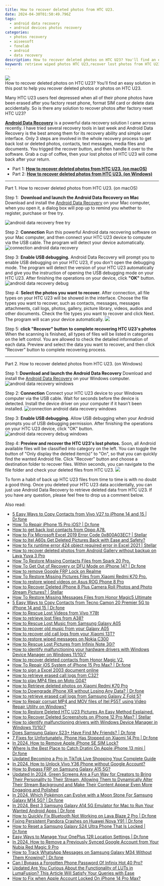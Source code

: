 ```yaml
---
title: How to recover deleted photos from HTC U23.
date: 2024-04-30T01:50:49.796Z
tags: 
  - android data recovery
  - android devices photos recovery
categories: 
  - photos recovery
  - aiseesoft
  - fonelab
  - android
  - data recovery
description: How to recover deleted photos on HTC U23? You'll find an easy solution in this post to help you recover deleted photos or photos on HTC U23.
keyword: retrieve wiped photos HTC U23,recover lost photos from HTC U23,unerase photos,undelete photos from HTC U23,android photos retrieval,regain missing photos,HTC U23 issues with photos deleted,deletes photos of HTC U23,HTC U23 photos disappeared,how do i recover photos on HTC U23,HTC U23 photos disappear,lost all photos in HTC U23 again
---
```


<img src="https://img0mobiles.techidaily.com/images/best-assets/devices/htc/htc-u23/4.jpg" class="atpl-imgstyle"  />

<div class="atpl-content atpl-for-fonelab-android recover-photos">

<div class="atpl-post-description-part-1">
How to recover deleted photos on HTC U23? You'll find an easy solution in this post to help you recover deleted photos or photos on HTC U23.
</div>



<div class="atpl-post-description-part-2">
<div class="tpl-content-sub-paragraph-normal">
    <p>
      Many HTC U23 users feel depressed when all of their phone photos have been erased after you factory reset phone, format SIM card or delete data accidentally. So is there any solution to recover photos after factory reset HTC U23?
    </p>
</div>


</div>

<div class="atpl-post-description-part-3">
<div class="tpl-content-sub-paragraph-content">
  <p>
    <a href="https://tools.techidaily.com/aiseesoft-android-data-recovery/" ><strong>Android Data Recovery</strong></a> is a powerful data recovery solution I came across recently. I have tried several recovery tools in last week and Android Data Recovery is the best among them for its recovery ability and simple user interface. Only 3 steps are involved in the whole recovery process to get back lost or deleted photos, contacts, text messages, media files and documents. You trigged the recover button, and then handle it over to the software. Grab a cup of coffee, then your lost photos of HTC U23 will come back after your return.
  </p>
</div>
</div>

<ul>
  <li>Part 1: <strong><a href="#p1"> How to recover deleted photos from HTC U23.  (on macOS)</a></strong></li>
  <li>Part 2: <strong><a href="#p2"> How to recover deleted photos from HTC U23.  (on Windows)</a></strong></li>
</ul>




<!-- Part 1 -->
<a id="p1" name="p1" ></a><hr>

<div>
  <span class="atpl-step-part-style">Part 1. How to recover deleted photos from HTC U23. (on macOS)</span>
</div>  

<span class="atpl-stepstyle-a"><span>Step 1: </span></span> <strong>Download and launch the Android Data Recovery on Mac</strong>
Download and install the <a href="https://tools.techidaily.com/aiseesoft-android-data-recovery/" >Android Data Recovery</a> on your Mac computer, when you open it, a dialog box will pop up to remind you whether to register, purchase or free try.

<img src="https://tools.techidaily.com/images/apps/aiseesoft/android-data-recovery/mac-free-try.png" class="atpl-imgstyle" alt="android data recovery free try" />

<span class="atpl-stepstyle-a"><span>Step 2: </span></span> <strong>Connection</strong>
Run this powerful Android data recovering software on your Mac computer, and then connect your HTC U23 device to computer via the USB cable. The program will detect your device automatically.
<img src="https://tools.techidaily.com/images/apps/aiseesoft/android-data-recovery/mac-connection-interface.jpg" class="atpl-imgstyle" alt="connection android data recovery" />

<span class="atpl-stepstyle-a"><span>Step 3: </span></span> <strong>Enable USB debugging.</strong>
Android Data Recovery will prompt you to enable USB debugging on your HTC U23, if you don't open the debugging mode. The program will detect the version of your HTC U23 automatically and give you the instruction of opening the USB debugging mode on your HTC U23. After finishing the operations on your device, click <strong>"OK"</strong> button.
<img src="https://tools.techidaily.com/images/apps/aiseesoft/android-data-recovery/mac-android-usb-debug.jpg"  class="atpl-imgstyle" alt="android data recovery debug" />

<span class="atpl-stepstyle-a"><span>Step 4: </span></span> <strong>Select the photos you want to recover.</strong>
After connection, all file types on your HTC U23 will be showed in the interface. Choose the file types you want to recover, such as contacts, messages, messages attachments, call logs, photos, gallery, picture library, videos, audios and other documents. Check the file types you want to recover and click Next. The program will scan your device automatically.
<img src="https://tools.techidaily.com/images/apps/aiseesoft/android-data-recovery/mac-choose-type-photos.jpg" class="atpl-imgstyle"  />

<span class="atpl-stepstyle-a"><span>Step 5: </span></span> <strong>click "Recover" button to  complete recovering HTC U23's photos</strong>
When the scanning is finished, all types of files will be listed in categories on the left control. You are allowed to check the detailed information of each data. Preview and select the data you want to recover, and then click "Recover" button to complete recovering process.


<a id="p2" name="p2"></a><hr>

<!-- Part 2 -->
<div>
  <span class="atpl-step-part-style">Part 2. How to recover deleted photos from HTC U23. (on Windows)</span>
</div>

<span class="atpl-stepstyle-a"><span>Step 1: </span></span> <strong>Download and launch the Android Data Recovery</strong>
Download and install the <a href="https://tools.techidaily.com/aiseesoft-android-data-recovery/" >Android Data Recovery</a> on your Windows computer.
<img src="https://tools.techidaily.com/images/apps/aiseesoft/android-data-recovery/win-start-interface.png"  class="atpl-imgstyle" alt="android data recovery windows" />

<span class="atpl-stepstyle-a"><span>Step 2: </span></span> <strong>Connection</strong>
Connect your HTC U23 device to your Windows computer via the USB cable. Wait for seconds before the device is detected. Install the device driver on your computer if it hasn't been installed.
<img src="https://tools.techidaily.com/images/apps/aiseesoft/android-data-recovery/win-connection-interface.png" class="atpl-imgstyle" alt="connection android data recovery windows" />

<span class="atpl-stepstyle-a"><span>Step 3: </span></span> <strong>Enable USB debugging.</strong>
Allow USB debugging when your Android prompts you of USB debugging permission. After finishing the operations on your HTC U23 device, click "OK" button.
<img src="https://tools.techidaily.com/images/apps/aiseesoft/android-data-recovery/win-android-usb-debug.png" class="atpl-imgstyle" alt="android data recovery debug windows" />

<span class="atpl-stepstyle-a"><span>Step 4: </span></span> <strong>Preview and recover the HTC U23's lost photos.</strong>
Soon, all Android available files will be classified into category on the left. You can toggle the button of "Only display the deleted item(s)" to "On", so that you can quickly find the wanted Android file. Click "Recover" button and choose a destination folder to recover files. Within seconds, you can navigate to the file folder and check your deleted files from HTC U23.
<img src="https://tools.techidaily.com/images/apps/aiseesoft/android-data-recovery/win-recover-photos.png" class="atpl-imgstyle"  />

<div class="atpl-post-description-part-4">
<div class="tpl-content-sub-paragraph-normal">
  <p>
    To form a habit of back up HTC U23 files from time to time is with no doubt a good thing. Once you deleted your HTC U23 data accidentally, you can just use Android Data Recovery to retrieve deleted data from HTC U23. If you have any question, please feel free to drop us a comment below.
  </p>
</div>
</div>

<ins class="adsbygoogle"
     style="display:block"
     data-ad-client="ca-pub-7571918770474297"
     data-ad-slot="8358498916"
     data-ad-format="auto"
     data-full-width-responsive="true"></ins>



</div>
<ins class="adsbygoogle"
    style="display:block"
    data-ad-format="autorelaxed"
    data-ad-client="ca-pub-7571918770474297"
    data-ad-slot="1223367746"></ins>

<span class="atpl-alsoreadstyle">Also read:</span>
<div><ul>
<li><a href="https://blog-min.techidaily.com/5-easy-ways-to-copy-contacts-from-vivo-v27-to-iphone-14-and-15-drfone-by-drfone-transfer-from-android-transfer-from-android/"><u>5 Easy Ways to Copy Contacts from Vivo V27 to iPhone 14 and 15 | Dr.fone</u></a></li>
<li><a href="https://blog-min.techidaily.com/how-to-repair-iphone-15-pro-ios-drfone-by-drfone-ios-system-repair-ios-system-repair/"><u>How To Repair iPhone 15 Pro iOS? | Dr.fone</u></a></li>
<li><a href="https://blog-min.techidaily.com/how-to-get-back-lost-contacts-from-oppo-a78-by-fonelab-android-recover-contacts/"><u>How to get back lost contacts from Oppo A78.</u></a></li>
<li><a href="https://blog-min.techidaily.com/how-to-fix-microsoft-excel-2019-error-code-0x800a03ec-stellar-by-stellar-guide/"><u>How to Fix Microsoft Excel 2019 Error Code 0x800A03EC? | Stellar</u></a></li>
<li><a href="https://blog-min.techidaily.com/how-to-itel-a60s-get-deleted-pictures-back-with-ease-and-safety-by-fonelab-android-recover-pictures/"><u>How to Itel A60s Get Deleted Pictures Back with Ease and Safety?</u></a></li>
<li><a href="https://blog-min.techidaily.com/how-to-fix-runtime-error-424-object-required-error-in-excel-2021-stellar-by-stellar-guide/"><u>How to fix runtime error 424 object required error in Excel 2021 | Stellar</u></a></li>
<li><a href="https://blog-min.techidaily.com/how-to-recover-deleted-photos-from-android-gallery-without-backup-on-lava-yuva-3-pro-by-stellar-photo-recovery-android-mobile-photo-recover/"><u>How to recover deleted photos from Android Gallery without backup on Lava Yuva 3 Pro</u></a></li>
<li><a href="https://blog-min.techidaily.com/how-to-restore-missing-contacts-files-from-spark-20-pro-by-fonelab-android-recover-contacts/"><u>How To  Restore Missing Contacts Files from Spark 20 Pro.</u></a></li>
<li><a href="https://blog-min.techidaily.com/how-to-get-out-of-recovery-or-dfu-mode-on-iphone-14-drfone-by-drfone-ios-system-repair-ios-system-repair/"><u>How To Get Out of Recovery or DFU Mode on iPhone 14? | Dr.fone</u></a></li>
<li><a href="https://blog-min.techidaily.com/how-to-remove-google-frp-lock-on-realme-by-drfone-android-unlock-remove-google-frp/"><u>How to remove Google FRP Lock on Realme</u></a></li>
<li><a href="https://blog-min.techidaily.com/how-to-restore-missing-pictures-files-from-xiaomi-redmi-k70-pro-by-fonelab-android-recover-pictures/"><u>How To  Restore Missing Pictures Files from Xiaomi Redmi K70 Pro.</u></a></li>
<li><a href="https://blog-min.techidaily.com/how-to-restore-wiped-videos-on-asus-rog-phone-8-pro-by-fonelab-android-recover-video/"><u>How to restore wiped videos on Asus ROG Phone 8 Pro</u></a></li>
<li><a href="https://blog-min.techidaily.com/how-to-recover-deleted-iphone-8-plus-camera-roll-photos-and-photo-stream-pictures-stellar-by-stellar-data-recovery-ios-iphone-data-recovery/"><u>How to Recover Deleted iPhone 8 Plus Camera Roll Photos and Photo Stream Pictures? | Stellar</u></a></li>
<li><a href="https://blog-min.techidaily.com/how-to-restore-missing-messages-files-from-honor-magic5-ultimate-by-fonelab-android-recover-messages/"><u>How To  Restore Missing Messages Files from Honor Magic5 Ultimate</u></a></li>
<li><a href="https://blog-min.techidaily.com/5-easy-ways-to-copy-contacts-from-tecno-camon-20-premier-5g-to-iphone-14-and-15-drfone-by-drfone-transfer-from-android-transfer-from-android/"><u>5 Easy Ways to Copy Contacts from Tecno Camon 20 Premier 5G to iPhone 14 and 15 | Dr.fone</u></a></li>
<li><a href="https://blog-min.techidaily.com/how-to-rescue-lost-videos-from-vivo-y78t-by-fonelab-android-recover-video/"><u>How to Rescue Lost Videos from Vivo Y78t</u></a></li>
<li><a href="https://blog-min.techidaily.com/how-to-retrieve-lost-files-from-a38-by-fonelab-android-recover-data/"><u>How to retrieve lost files from A38?</u></a></li>
<li><a href="https://blog-min.techidaily.com/how-to-rescue-lost-music-from-samsung-galaxy-a05-by-fonelab-android-recover-music/"><u>How to Rescue Lost Music from Samsung Galaxy A05</u></a></li>
<li><a href="https://blog-min.techidaily.com/how-to-recover-old-music-from-your-galaxy-a05-by-fonelab-android-recover-music/"><u>How to recover old music from your Galaxy A05</u></a></li>
<li><a href="https://blog-min.techidaily.com/how-to-recover-old-call-logs-from-your-xiaomi-13t-by-fonelab-android-recover-call-logs/"><u>How to recover old call logs from your Xiaomi 13T?</u></a></li>
<li><a href="https://blog-min.techidaily.com/how-to-restore-wiped-messages-on-nokia-c300-by-fonelab-android-recover-messages/"><u>How to restore wiped messages on Nokia C300</u></a></li>
<li><a href="https://blog-min.techidaily.com/how-to-rescue-lost-pictures-from-infinix-note-30i-by-fonelab-android-recover-pictures/"><u>How to Rescue Lost Pictures from Infinix Note 30i?</u></a></li>
<li><a href="https://blog-min.techidaily.com/how-to-identify-malfunctioning-your-hardware-drivers-with-windows-device-manager-on-windows-11107-by-drivereasy-guide/"><u>How to identify malfunctioning your hardware drivers with Windows Device Manager on Windows 11/10/7</u></a></li>
<li><a href="https://blog-min.techidaily.com/how-to-recover-deleted-contacts-from-honor-magic-v2-by-fonelab-android-recover-contacts/"><u>How to recover deleted contacts from Honor Magic V2.</u></a></li>
<li><a href="https://blog-min.techidaily.com/how-to-repair-ios-system-of-iphone-15-pro-max-drfone-by-drfone-ios-system-repair-ios-system-repair/"><u>How To Repair iOS System of iPhone 15 Pro Max? | Dr.fone</u></a></li>
<li><a href="https://blog-min.techidaily.com/how-to-sign-a-excel-2003-document-online-by-ldigisigner-sign-a-excel-sign-a-excel/"><u>How to sign a Excel 2003 document online</u></a></li>
<li><a href="https://blog-min.techidaily.com/how-to-retrieve-erased-call-logs-from-c32-by-fonelab-android-recover-call-logs/"><u>How to retrieve erased call logs from C32?</u></a></li>
<li><a href="https://blog-min.techidaily.com/how-to-play-mp4-files-on-moto-g04-by-aiseesoft-video-converter-play-mp4-on-android/"><u>How to play MP4 files on Moto G04?</u></a></li>
<li><a href="https://blog-min.techidaily.com/how-to-retrieve-deleted-photos-on-xiaomi-redmi-k70-pro-by-stellar-photo-recovery-android-mobile-photo-recover/"><u>How to Retrieve  deleted photos on Xiaomi Redmi K70 Pro</u></a></li>
<li><a href="https://blog-min.techidaily.com/how-to-downgrade-iphone-xr-without-losing-any-data-drfone-by-drfone-ios-system-repair-ios-system-repair/"><u>How to Downgrade iPhone XR without Losing Any Data? | Dr.fone</u></a></li>
<li><a href="https://blog-min.techidaily.com/how-to-retrieve-erased-call-logs-from-samsung-galaxy-z-fold-5-by-fonelab-android-recover-call-logs/"><u>How to retrieve erased call logs from Samsung Galaxy Z Fold 5?</u></a></li>
<li><a href="https://blog-min.techidaily.com/how-to-repair-corrupt-mp4-and-mov-files-of-itel-p55t-using-video-repair-utility-on-windows-by-stellar-video-repair-mobile-video-repair/"><u>How to Repair corrupt MP4 and MOV files of Itel P55T using Video Repair Utility on Windows?</u></a></li>
<li><a href="https://blog-min.techidaily.com/how-to-restore-deleted-htc-u23-pictures-an-easy-method-explained-by-fonelab-android-recover-pictures/"><u>How to Restore Deleted HTC U23 Pictures  An Easy Method Explained.</u></a></li>
<li><a href="https://blog-min.techidaily.com/how-to-recover-deleted-screenshots-on-iphone-12-pro-max-stellar-by-stellar-data-recovery-ios-iphone-data-recovery/"><u>How to Recover Deleted Screenshots on iPhone 12 Pro Max? | Stellar</u></a></li>
<li><a href="https://blog-min.techidaily.com/how-to-identify-malfunctioning-drivers-with-windows-device-manager-in-windows-11107-by-drivereasy-guide/"><u>How to identify malfunctioning drivers with Windows Device Manager in Windows 11/10/7</u></a></li>
<li><a href="https://location-social.techidaily.com/does-samsung-galaxy-s23plus-have-find-my-friends-drfone-by-drfone-virtual-android/"><u>Does Samsung Galaxy S23+ Have Find My Friends? | Dr.fone</u></a></li>
<li><a href="https://howto.techidaily.com/7-fixes-for-unfortunately-phone-has-stopped-on-xiaomi-14-pro-drfone-by-drfone-fix-android-problems-fix-android-problems/"><u>7 Fixes for Unfortunately, Phone Has Stopped on Xiaomi 14 Pro | Dr.fone</u></a></li>
<li><a href="https://sim-unlock.techidaily.com/in-2024-how-to-remove-apple-iphone-se-sim-lock-by-drfone-ios/"><u>In 2024, How to Remove Apple iPhone SE SIM Lock?</u></a></li>
<li><a href="https://ios-pokemon-go.techidaily.com/where-is-the-best-place-to-catch-dratini-on-apple-iphone-13-mini-drfone-by-drfone-virtual-ios/"><u>Where Is the Best Place to Catch Dratini On Apple iPhone 13 mini | Dr.fone</u></a></li>
<li><a href="https://ai-live-streaming.techidaily.com/updated-becoming-a-pro-in-tiktok-live-shopping-your-complete-guide/"><u>Updated Becoming a Pro in TikTok Live Shopping Your Complete Guide</u></a></li>
<li><a href="https://android-unlock.techidaily.com/in-2024-how-to-unlock-vivo-y36-phone-without-google-account-by-drfone-android/"><u>In 2024, How to Unlock Vivo Y36 Phone without Google Account?</u></a></li>
<li><a href="https://bypass-frp.techidaily.com/how-to-bypass-frp-on-samsung-galaxy-a15-5g-by-drfone-android/"><u>How to Bypass FRP on Samsung Galaxy A15 5G?</u></a></li>
<li><a href="https://ai-video-editing.techidaily.com/updated-in-2024-green-screens-are-a-fun-way-for-creators-to-bring-their-personality-to-their-stream-allowing-them-to-dynamically-alter-their-stream-backgrou/"><u>Updated In 2024, Green Screens Are a Fun Way for Creators to Bring Their Personality to Their Stream, Allowing Them to Dynamically Alter Their Stream Background and Make Their Content Appear Even More Engaging and Polished</u></a></li>
<li><a href="https://change-location.techidaily.com/in-2024-which-pokemon-can-evolve-with-a-moon-stone-for-samsung-galaxy-m14-5g-drfone-by-drfone-virtual-android/"><u>In 2024, Which Pokémon can Evolve with a Moon Stone For Samsung Galaxy M14 5G? | Dr.fone</u></a></li>
<li><a href="https://screen-mirror.techidaily.com/in-2024-best-3-samsung-galaxy-a14-5g-emulator-for-mac-to-run-your-wanted-android-apps-drfone-by-drfone-android/"><u>In 2024, Best 3 Samsung Galaxy A14 5G Emulator for Mac to Run Your Wanted Android Apps | Dr.fone</u></a></li>
<li><a href="https://fix-guide.techidaily.com/how-to-quickly-fix-bluetooth-not-working-on-lava-blaze-2-pro-drfone-by-drfone-fix-android-problems-fix-android-problems/"><u>How to Quickly Fix Bluetooth Not Working on Lava Blaze 2 Pro | Dr.fone</u></a></li>
<li><a href="https://howto.techidaily.com/fixing-persistent-pandora-crashes-on-huawei-nova-y91-drfone-by-drfone-fix-android-problems-fix-android-problems/"><u>Fixing Persistent Pandora Crashes on Huawei Nova Y91 | Dr.fone</u></a></li>
<li><a href="https://techidaily.com/how-to-reset-a-samsung-galaxy-s24-ultra-phone-that-is-locked-drfone-by-drfone-reset-android-reset-android/"><u>How to Reset a Samsung Galaxy S24 Ultra Phone That Is Locked | Dr.fone</u></a></li>
<li><a href="https://android-location.techidaily.com/easy-ways-to-manage-your-oneplus-12r-location-settings-drfone-by-drfone-virtual/"><u>Easy Ways to Manage Your OnePlus 12R Location Settings | Dr.fone</u></a></li>
<li><a href="https://easy-unlock-android.techidaily.com/in-2024-how-to-remove-a-previously-synced-google-account-from-your-nubia-red-magic-9-pro-by-drfone-android/"><u>In 2024, How to Remove a Previously Synced Google Account from Your Nubia Red Magic 9 Pro</u></a></li>
<li><a href="https://android-location-track.techidaily.com/how-to-track-whatsapp-messages-on-samsung-galaxy-m34-without-them-knowing-drfone-by-drfone-virtual-android/"><u>How to Track WhatsApp Messages on Samsung Galaxy M34 Without Them Knowing? | Dr.fone</u></a></li>
<li><a href="https://unlock-android.techidaily.com/can-i-bypass-a-forgotten-phone-password-of-infinix-hot-40-pro-by-drfone-android/"><u>Can I Bypass a Forgotten Phone Password Of Infinix Hot 40 Pro?</u></a></li>
<li><a href="https://ai-editing-video.techidaily.com/updated-are-you-curious-about-the-functionality-of-luts-in-lumafusion-this-article-will-satisfy-your-queries-with-ease/"><u>Updated Are You Curious About the Functionality of LUTs in LumaFusion? This Article Will Satisfy Your Queries with Ease</u></a></li>
<li><a href="https://apple-account.techidaily.com/how-to-fix-when-apple-account-locked-on-iphone-14-pro-max-by-drfone-ios/"><u>How to Fix when Apple Account Locked On iPhone 14 Pro Max?</u></a></li>
</ul></div>


